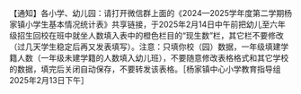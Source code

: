 【通知】各小学、幼儿园：请打开微信群上面的《2024—2025学年度第二学期杨家镇小学生基本情况统计表》共享链接，于2025年2月14日中午前把幼儿至六年级招生回校在班中就坐人数填入表中的橙色栏目的“现生数”栏，其它栏不要修改（过几天学生稳定后再又发表填写）。注意：只填你校（园）数据，一年级填建学籍人数（一年级未建学籍的人数填入幼儿班），不要随意修改表格格式和其它学校的数据，填完后关闭自动保存，不要转发该表格。［杨家镇中心小学教育指导组2025年2月13日下午］